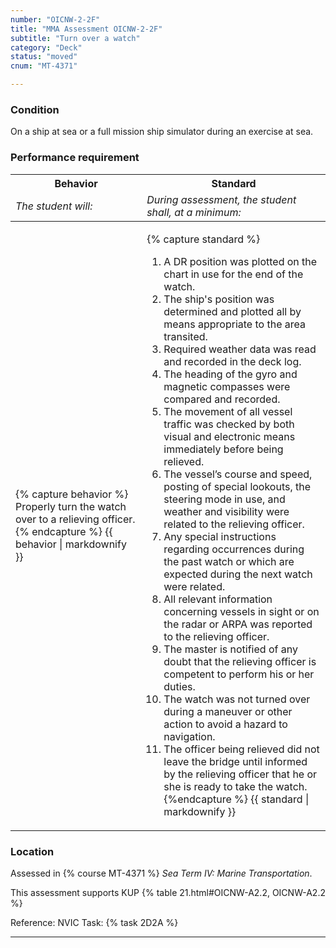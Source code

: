 ```yaml
---
number: "OICNW-2-2F"
title: "MMA Assessment OICNW-2-2F"
subtitle: "Turn over a watch"
category: "Deck"
status: "moved"
cnum: "MT-4371"

---
```

### Condition

On a ship at sea or a full mission ship simulator during an exercise at sea.

### Performance requirement 

<table width='100%' class='Guidelines'>
 <thead>
 <tr>
     <th class='thirty'>Behavior</th>
     <th class='seventy'>Standard</th>
 </tr>
 <tr>
     <td><em>The student will:</em></td>
     <td><em>During assessment, the student shall, at a minimum:</em></td>
 </tr>
 </thead>
 <tbody>
 

<tr><td>

{% capture behavior %}
Properly turn the watch over to a relieving officer.
{% endcapture %}
{{ behavior | markdownify }}

</td><td>

{% capture standard %}
1. A DR position was plotted on the chart in use for the end of the watch.
2. The ship's position was determined and plotted all by means appropriate to the area transited.
3. Required weather data was read and recorded in the deck log.
4. The heading of the gyro and magnetic compasses were compared and recorded.
5. The movement of all vessel traffic was checked by both visual and electronic means immediately before being relieved.
6. The vessel’s course and speed, posting of special lookouts, the steering mode in use, and weather and visibility were related to the relieving officer.
7. Any special instructions regarding occurrences during the past watch or which are expected during the next watch were related.
8. All relevant information concerning vessels in sight or on the radar or ARPA was reported to the relieving officer.
9. The master is notified of any doubt that the relieving officer is competent to perform his or her duties.
10. The watch was not turned over during a maneuver or other action to avoid a hazard to navigation.
11. The officer being relieved did not leave the bridge until informed by the relieving officer that he or she is ready to take the watch.
{%endcapture %}
{{ standard | markdownify }}

</td></tr>



 </tbody>
 </table>

### Location

Assessed in  {% course  MT-4371 %}  *Sea Term IV: Marine Transportation*.

This assessment supports KUP {% table 21.html#OICNW-A2.2, OICNW-A2.2 %}

Reference: NVIC Task: {% task 2D2A  %}

***

